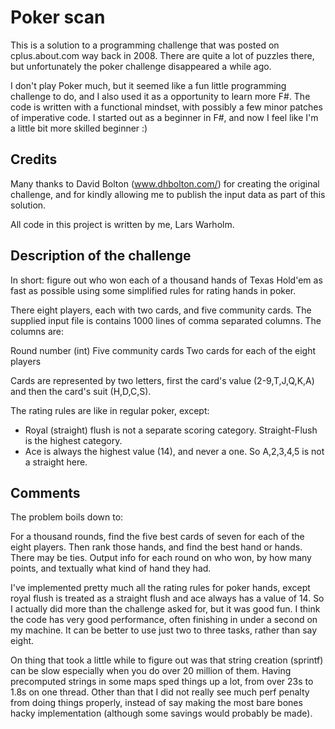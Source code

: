 # Poker scan
This is a solution to a programming challenge that was posted on cplus.about.com way back in 2008. There are quite a lot of puzzles there, but unfortunately the poker challenge disappeared a while ago. 

I don't play Poker much, but it seemed like a fun little programming challenge to do, and I also used it as a opportunity to learn more F#. The code is written with a functional mindset, with possibly a few minor patches of imperative code. I started out as a beginner in F#, and now I feel like I'm a little bit more skilled beginner :)

## Credits

Many thanks to David Bolton (www.dhbolton.com/) for creating the original challenge, and for kindly allowing me to publish the input data as part of this solution. 

All code in this project is written by me, Lars Warholm. 

## Description of the challenge

In short: figure out who won each of a thousand hands of Texas Hold'em as fast as possible using some simplified rules for rating hands in poker. 

There eight players, each with two cards, and five community cards. The supplied input file is contains 1000 lines of comma separated columns. The columns are: 

Round number (int)
Five community cards
Two cards for each of the eight players

Cards are represented by two letters, first the card's value (2-9,T,J,Q,K,A) and then the card's suit (H,D,C,S).

The rating rules are like in regular poker, except: 
- Royal (straight) flush is not a separate scoring category. Straight-Flush is the highest category. 
- Ace is always the highest value (14), and never a one. So A,2,3,4,5 is not a straight here.


## Comments

The problem boils down to:

For a thousand rounds, find the five best cards of seven for each of the eight players. 
Then rank those hands, and find the best hand or hands. There may be ties. 
Output info for each round on who won, by how many points, and textually what kind of hand they had.

I've implemented pretty much all the rating rules for poker hands, except royal flush is treated as a straight flush and ace always has a value of 14. So I actually did more than the challenge asked for, but it was good fun. I think the code has very good performance, often finishing in under a second on my machine. It can be better to use just two to three tasks, rather than say eight. 

On thing that took a little while to figure out was that string creation (sprintf) can be slow especially when you do over 20 million of them. Having precomputed strings in some maps sped things up a lot, from over 23s to 1.8s on one thread. Other than that I did not really see much perf penalty from doing things properly, instead of 
say making the most bare bones hacky implementation (although some savings would probably be made).